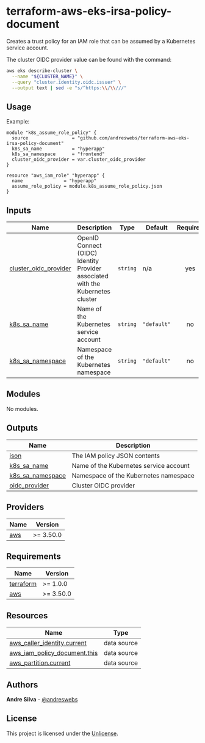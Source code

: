 # terraform-aws-eks-irsa-policy-document

[//]: # (BEGIN_TF_DOCS)
Creates a trust policy for an IAM role that can be assumed by
a Kubernetes service account.

The cluster OIDC provider value can be found with the
command:

```sh
aws eks describe-cluster \
  --name "${CLUSTER_NAME}" \
  --query "cluster.identity.oidc.issuer" \
  --output text | sed -e "s/^https:\\/\\///"
```

## Usage

Example:

```hcl
module "k8s_assume_role_policy" {
  source                = "github.com/andreswebs/terraform-aws-eks-irsa-policy-document"
  k8s_sa_name           = "hyperapp"
  k8s_sa_namespace      = "frontend"
  cluster_oidc_provider = var.cluster_oidc_provider
}

resource "aws_iam_role" "hyperapp" {
  name               = "hyperapp"
  assume_role_policy = module.k8s_assume_role_policy.json
}
```



## Inputs

| Name | Description | Type | Default | Required |
|------|-------------|------|---------|:--------:|
| <a name="input_cluster_oidc_provider"></a> [cluster\_oidc\_provider](#input\_cluster\_oidc\_provider) | OpenID Connect (OIDC) Identity Provider associated with the Kubernetes cluster | `string` | n/a | yes |
| <a name="input_k8s_sa_name"></a> [k8s\_sa\_name](#input\_k8s\_sa\_name) | Name of the Kubernetes service account | `string` | `"default"` | no |
| <a name="input_k8s_sa_namespace"></a> [k8s\_sa\_namespace](#input\_k8s\_sa\_namespace) | Namespace of the Kubernetes namespace | `string` | `"default"` | no |

## Modules

No modules.

## Outputs

| Name | Description |
|------|-------------|
| <a name="output_json"></a> [json](#output\_json) | The IAM policy JSON contents |
| <a name="output_k8s_sa_name"></a> [k8s\_sa\_name](#output\_k8s\_sa\_name) | Name of the Kubernetes service account |
| <a name="output_k8s_sa_namespace"></a> [k8s\_sa\_namespace](#output\_k8s\_sa\_namespace) | Namespace of the Kubernetes namespace |
| <a name="output_oidc_provider"></a> [oidc\_provider](#output\_oidc\_provider) | Cluster OIDC provider |

## Providers

| Name | Version |
|------|---------|
| <a name="provider_aws"></a> [aws](#provider\_aws) | >= 3.50.0 |

## Requirements

| Name | Version |
|------|---------|
| <a name="requirement_terraform"></a> [terraform](#requirement\_terraform) | >= 1.0.0 |
| <a name="requirement_aws"></a> [aws](#requirement\_aws) | >= 3.50.0 |

## Resources

| Name | Type |
|------|------|
| [aws_caller_identity.current](https://registry.terraform.io/providers/hashicorp/aws/latest/docs/data-sources/caller_identity) | data source |
| [aws_iam_policy_document.this](https://registry.terraform.io/providers/hashicorp/aws/latest/docs/data-sources/iam_policy_document) | data source |
| [aws_partition.current](https://registry.terraform.io/providers/hashicorp/aws/latest/docs/data-sources/partition) | data source |

[//]: # (END_TF_DOCS)

## Authors

**Andre Silva** - [@andreswebs](https://github.com/andreswebs)

## License

This project is licensed under the [Unlicense](UNLICENSE.md).
